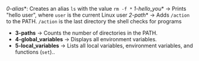*0-alias**: Creates an alias `ls` with the value `rm -f *`
*1-hello_you** → Prints "hello user", where `user` is the current Linux user
*2-path** → Adds `/action` to the PATH. `/action` is the last directory the shell checks for programs
- **3-paths** → Counts the number of directories in the PATH.
- **4-global_variables** → Displays all environment variables.
- **5-local_variables** → Lists all local variables, environment variables, and functions (`set`)..
